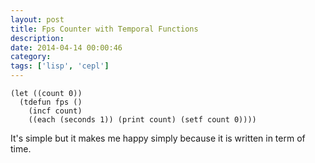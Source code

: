 ```yaml
---
layout: post
title: Fps Counter with Temporal Functions
description:
date: 2014-04-14 00:00:46
category:
tags: ['lisp', 'cepl']
---
```


    (let ((count 0))
      (tdefun fps ()
        (incf count)
        ((each (seconds 1)) (print count) (setf count 0))))

It's simple but it makes me happy simply because it is written in term of time.
